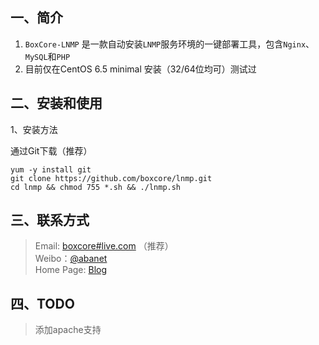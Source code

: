 ## 一、简介

1. `BoxCore-LNMP` 是一款自动安装`LNMP`服务环境的一键部署工具，包含`Nginx`、`MySQL`和`PHP`
2. 目前仅在CentOS 6.5 minimal 安装（32/64位均可）测试过

## 二、安装和使用

1、安装方法

通过Git下载（推荐）

	yum -y install git
	git clone https://github.com/boxcore/lnmp.git
	cd lnmp && chmod 755 *.sh && ./lnmp.sh

## 三、联系方式

> Email: [boxcore#live.com](boxcore#live.com) （推荐）  
> Weibo：[@abanet](https://weibo.com/abanet)  
> Home Page: [Blog](http://blog.boxcore.org/)  

## 四、TODO
> 添加apache支持
